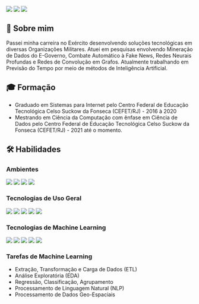 [![](https://img.shields.io/badge/sobre_mim-blue?style=for-the-badge)](#-sobre-mim)
[![](https://img.shields.io/badge/formação-blue?style=for-the-badge)](#mortar_board-formação)
[![](https://img.shields.io/badge/habilidades-blue?style=for-the-badge)](#-habilidades)

## 🧔 Sobre mim
Passei minha carreira no Exército desenvolvendo soluções tecnológicas em diversas Organizações Militares. Atuei em pesquisas envolvendo Mineração de Dados do E-Governo, Combate Automático à Fake News, Redes Neurais Profundas e Redes de Convolução em Grafos. Atualmente trabalhando em Previsão do Tempo por meio de métodos de Inteligência Artificial.

## :mortar_board: Formação
- Graduado em Sistemas para Internet pelo Centro Federal de Educação Tecnológica Celso Suckow da Fonseca (CEFET/RJ) - 2016 à 2020
- Mestrando em Ciência da Computação com ênfase em Ciência de Dados pelo Centro Federal de Educação Tecnológica Celso Suckow da Fonseca (CEFET/RJ) - 2021 até o momento.

## 🛠 Habilidades
### Ambientes
![](https://img.shields.io/badge/Linux-black?logo=linux)
![](https://img.shields.io/badge/Docker-black?logo=docker)
![](https://img.shields.io/badge/Conda-black?logo=anaconda)
![](https://img.shields.io/badge/Git/Gitflow-black?logo=git)

### Tecnologias de Uso Geral
![](https://img.shields.io/badge/Python-black?logo=python)
![](https://img.shields.io/badge/Numpy-black?logo=numpy)
![](https://img.shields.io/badge/Pandas-black?logo=pandas)
![](https://img.shields.io/badge/Geopandas-black)
![](https://img.shields.io/badge/Xarray-black)

### Tecnologias de Machine Learning
![](https://img.shields.io/badge/Scikit--learn-black?logo=scikitlearn)
![](https://img.shields.io/badge/Pytorch-black?logo=pytorch)
![](https://img.shields.io/badge/Pytorch--Geometric-black?logo=pytorch)
![](https://img.shields.io/badge/NetworkX-black)
![](https://img.shields.io/badge/fastText-black)

### Tarefas de Machine Learning
- Extração, Transformação e Carga de Dados (ETL)
- Análise Exploratória (EDA)
- Regressão, Classificação, Agrupamento
- Processamento de Linguagem Natural (NLP)
- Processamento de Dados Geo-Espaciais

